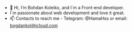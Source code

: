 - 👋 Hi, I’m Bohdan Koleiko, and I`m a Front-end developer.
- I`m passionate about web development and love it great.
- 📫 Contacts to reach me - Telegram: @HamaHss or email: bogdankol@icloud.com

<!---
HamaHs/HamaHs is a ✨ special ✨ repository because its `README.md` (this file) appears on your GitHub profile.
You can click the Preview link to take a look at your changes.
--->
